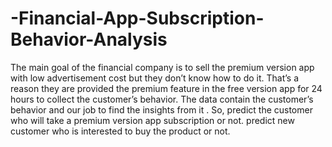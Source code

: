 # -Financial-App-Subscription-Behavior-Analysis
The main goal of the financial company is to sell the premium version app with low advertisement cost but they don’t know how to do it. That’s a reason they are provided the premium feature in the free version app for 24 hours to collect the customer’s behavior. The data contain the customer’s behavior and our job to find the insights from it . So, predict the customer who will take a premium version app subscription or not. predict new customer who is interested to buy the product or not.
